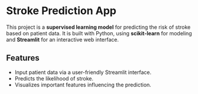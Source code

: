# Stroke Prediction App

This project is a **supervised learning model** for predicting the risk of stroke based on patient data. It is built with Python, using **scikit-learn** for modeling and **Streamlit** for an interactive web interface.

## Features

- Input patient data via a user-friendly Streamlit interface.
- Predicts the likelihood of stroke.
- Visualizes important features influencing the prediction.
